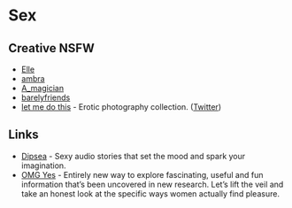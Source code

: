 # Sex

## Creative NSFW

- [Elle](https://twitter.com/JSuisElle)
- [ambra](https://twitter.com/ambra00683620)
- [A_magician](https://twitter.com/A_magician75)
- [barelyfriends](https://twitter.com/barely_friends)
- [let me do this](http://letmedothis.com/) - Erotic photography collection. ([Twitter](https://twitter.com/Let_Me_Do_This))

## Links

- [Dipsea](https://www.dipseastories.com/) - Sexy audio stories that set the mood and spark your imagination.
- [OMG Yes](https://www.omgyes.com/en/season2) - Entirely new way to explore fascinating, useful and fun information that’s been uncovered in new research. Let’s lift the veil and take an honest look at the specific ways women actually find pleasure.
